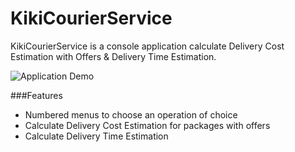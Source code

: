 # KikiCourierService
KikiCourierService is a console application calculate Delivery Cost Estimation with Offers & Delivery Time Estimation.

![Application Demo](https://i.imgur.com/71EAolo.gif)

###Features
* Numbered menus to choose an operation of choice
* Calculate Delivery Cost Estimation for packages with offers
* Calculate Delivery Time Estimation
